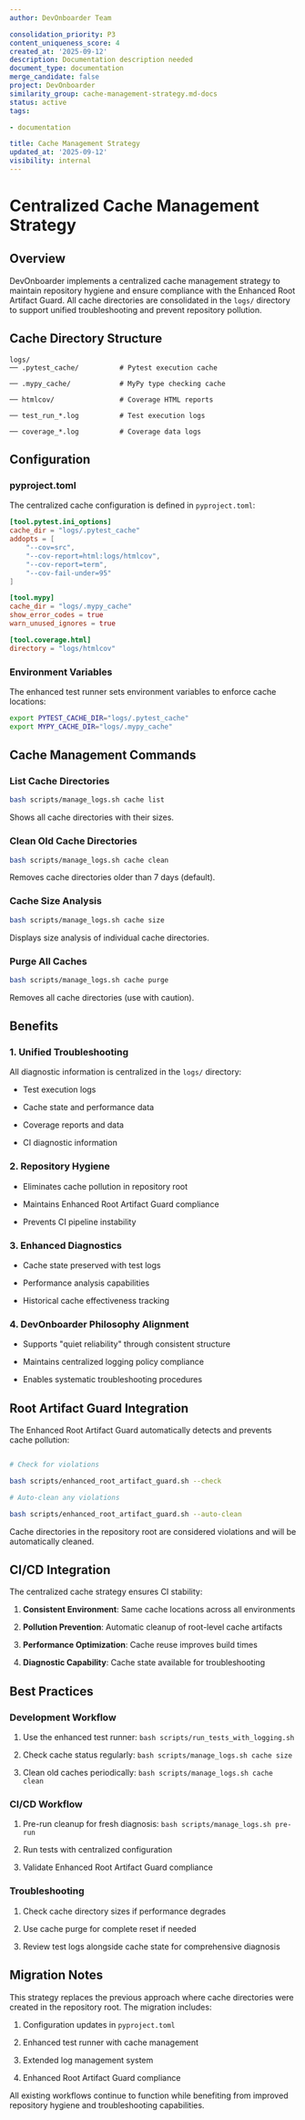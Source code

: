 ```yaml
---
author: DevOnboarder Team

consolidation_priority: P3
content_uniqueness_score: 4
created_at: '2025-09-12'
description: Documentation description needed
document_type: documentation
merge_candidate: false
project: DevOnboarder
similarity_group: cache-management-strategy.md-docs
status: active
tags:

- documentation

title: Cache Management Strategy
updated_at: '2025-09-12'
visibility: internal
---
```


# Centralized Cache Management Strategy

## Overview

DevOnboarder implements a centralized cache management strategy to maintain repository hygiene and ensure compliance with the Enhanced Root Artifact Guard. All cache directories are consolidated in the `logs/` directory to support unified troubleshooting and prevent repository pollution.

## Cache Directory Structure

```text
logs/
── .pytest_cache/          # Pytest execution cache

── .mypy_cache/            # MyPy type checking cache

── htmlcov/                # Coverage HTML reports

── test_run_*.log          # Test execution logs

── coverage_*.log          # Coverage data logs

```

## Configuration

### pyproject.toml

The centralized cache configuration is defined in `pyproject.toml`:

```toml
[tool.pytest.ini_options]
cache_dir = "logs/.pytest_cache"
addopts = [
    "--cov=src",
    "--cov-report=html:logs/htmlcov",
    "--cov-report=term",
    "--cov-fail-under=95"
]

[tool.mypy]
cache_dir = "logs/.mypy_cache"
show_error_codes = true
warn_unused_ignores = true

[tool.coverage.html]
directory = "logs/htmlcov"

```

### Environment Variables

The enhanced test runner sets environment variables to enforce cache locations:

```bash
export PYTEST_CACHE_DIR="logs/.pytest_cache"
export MYPY_CACHE_DIR="logs/.mypy_cache"

```

## Cache Management Commands

### List Cache Directories

```bash
bash scripts/manage_logs.sh cache list

```

Shows all cache directories with their sizes.

### Clean Old Cache Directories

```bash
bash scripts/manage_logs.sh cache clean

```

Removes cache directories older than 7 days (default).

### Cache Size Analysis

```bash
bash scripts/manage_logs.sh cache size

```

Displays size analysis of individual cache directories.

### Purge All Caches

```bash
bash scripts/manage_logs.sh cache purge

```

Removes all cache directories (use with caution).

## Benefits

### 1. Unified Troubleshooting

All diagnostic information is centralized in the `logs/` directory:

- Test execution logs

- Cache state and performance data

- Coverage reports and data

- CI diagnostic information

### 2. Repository Hygiene

- Eliminates cache pollution in repository root

- Maintains Enhanced Root Artifact Guard compliance

- Prevents CI pipeline instability

### 3. Enhanced Diagnostics

- Cache state preserved with test logs

- Performance analysis capabilities

- Historical cache effectiveness tracking

### 4. DevOnboarder Philosophy Alignment

- Supports "quiet reliability" through consistent structure

- Maintains centralized logging policy compliance

- Enables systematic troubleshooting procedures

## Root Artifact Guard Integration

The Enhanced Root Artifact Guard automatically detects and prevents cache pollution:

```bash

# Check for violations

bash scripts/enhanced_root_artifact_guard.sh --check

# Auto-clean any violations

bash scripts/enhanced_root_artifact_guard.sh --auto-clean

```

Cache directories in the repository root are considered violations and will be automatically cleaned.

## CI/CD Integration

The centralized cache strategy ensures CI stability:

1. **Consistent Environment**: Same cache locations across all environments

2. **Pollution Prevention**: Automatic cleanup of root-level cache artifacts

3. **Performance Optimization**: Cache reuse improves build times

4. **Diagnostic Capability**: Cache state available for troubleshooting

## Best Practices

### Development Workflow

1. Use the enhanced test runner: `bash scripts/run_tests_with_logging.sh`

2. Check cache status regularly: `bash scripts/manage_logs.sh cache size`

3. Clean old caches periodically: `bash scripts/manage_logs.sh cache clean`

### CI/CD Workflow

1. Pre-run cleanup for fresh diagnosis: `bash scripts/manage_logs.sh pre-run`

2. Run tests with centralized configuration

3. Validate Enhanced Root Artifact Guard compliance

### Troubleshooting

1. Check cache directory sizes if performance degrades

2. Use cache purge for complete reset if needed

3. Review test logs alongside cache state for comprehensive diagnosis

## Migration Notes

This strategy replaces the previous approach where cache directories were created in the repository root. The migration includes:

1. Configuration updates in `pyproject.toml`

2. Enhanced test runner with cache management

3. Extended log management system

4. Enhanced Root Artifact Guard compliance

All existing workflows continue to function while benefiting from improved repository hygiene and troubleshooting capabilities.
